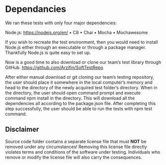# Dependancies

We ran these tests with only four major dependencies:

Node.js:
https://nodejs.org/en/ 
•	C8
•	Chai
•	Mocha
•	Mochawesome

If you wish to recreate the test environment, then you would need to install Node.js either through an executable or through a package manager. Thankfully Node.js is quite easy to set up.

Now is a good time to also download or clone our team’s test library through GitHub.
https://github.com/Arzifin/SoftTestRepo 

After either manual download or git cloning our team’s testing repository, the user should place it somewhere in the local computer’s memory and head to the directory of the newly acquired test folder’s directory. When in the directory, the user should open command prompt and execute command npm install in the directory. This will download all the dependencies all according to the package.json file. After completing this step successfully, the user should be able to run the tests with npm test command.

## Disclaimer
Source code folder contains a separate license file that must **NOT** be removed under any circumstances!
Removing this license file directly violates terms and conditions of the software under testing.
Individuals who remove or modify the license file will also carry the consequences.
